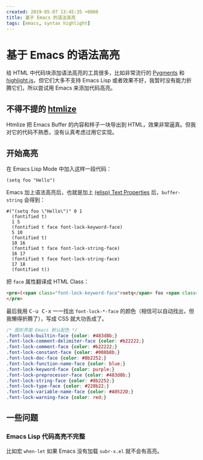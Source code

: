 ```yaml
---
created: 2019-05-07 13:45:35 +0800
title: 基于 Emacs 的语法高亮
tags: [emacs, syntax highlight]
---
```


# 基于 Emacs 的语法高亮

给 HTML 中代码块添加语法高亮的工具很多，比如非常流行的 [Pygments](http://pygments.org/) 和 [highlight.js](https://highlightjs.org/)，但它们大多不支持 Emacs Lisp 或者效果不好，我暂时没有能力折腾它们，所以尝试用 Emacs 来添加代码高亮。

## 不得不提的 [htmlize](https://github.com/hniksic/emacs-htmlize)

Htmlize 把 Emacs Buffer 的内容和样子一块导出到 HTML，效果非常逼真。但我对它的代码不熟悉，没有认真考虑过用它实现。

## 开始高亮

在 Emacs Lisp Mode 中加入这样一段代码：

```emacs-lisp
(setq foo "Hello")
```

Emacs 加上语法高亮后，也就是加上 [(elisp) Text Properties](https://www.gnu.org/software/emacs/manual/html_node/elisp/Text-Properties.html) 后，`buffer-string` 会得到：


    #("(setq foo \"Hello\")" 0 1
      (fontified t)
      1 5
      (fontified t face font-lock-keyword-face)
      5 10
      (fontified t)
      10 16
      (fontified t face font-lock-string-face)
      16 17
      (fontified t face font-lock-string-face)
      17 18
      (fontified t))

把 `face` 属性翻译成 HTML Class：

```html
<pre>(<span class="font-lock-keyword-face">setq</span> foo <span class="font-lock-string-face">"Hello"</span>)
</pre>
```

最后我用 <kbd>C-u C-x</kbd> 一一找出 `font-lock-*-face` 的颜色（相信可以自动找出，但我懒得折腾了），写成 CSS 就大功告成了。

```css
/* 图形界面 Emacs 默认配色 */
.font-lock-builtin-face {color: #483d8b;}
.font-lock-comment-delimiter-face {color: #b22222;}
.font-lock-comment-face {color: #b22222;}
.font-lock-constant-face {color: #008b8b;}
.font-lock-doc-face {color: #8b2252;}
.font-lock-function-name-face {color: blue;}
.font-lock-keyword-face {color: purple;}
.font-lock-preprocessor-face {color: #483d8b;}
.font-lock-string-face {color: #8b2252;}
.font-lock-type-face {color: #228b22;}
.font-lock-variable-name-face {color: #A0522D;}
.font-lock-warning-face {color: red;}
```

## 一些问题

### Emacs Lisp 代码高亮不完整

比如宏 `when-let` 如果 Emacs 没有加载 `subr-x.el` 就不会有高亮。
